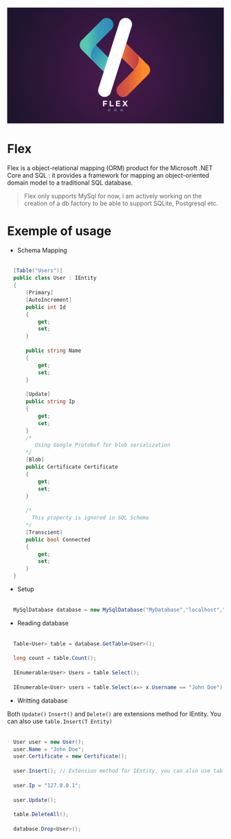 <p align="center">
  <img src="Utils/logo.png" />
</p>

# Flex 

Flex is a object-relational mapping (ORM) product for the Microsoft .NET Core and SQL : it provides a framework for mapping an object-oriented domain model to a traditional SQL database.

> Flex only supports MySql for now, i am actively working on the creation of a db factory to be able to support SQLite, Postgresql etc.
# Exemple of usage


* Schema Mapping

```csharp

  [Table("Users")]
  public class User : IEntity
  { 
      [Primary]
      [AutoIncrement]
      public int Id
      {
          get;
          set;
      }

      public string Name
      {
          get;
          set;
      }

      [Update]
      public string Ip
      {
          get;
          set;
      }
      /*
         Using Google Protobuf for blob serialization
      */
      [Blob]
      public Certificate Certificate
      {
          get;
          set;
      }

      /*
        This property is ignored in SQL Schema
      */
      [Transcient] 
      public bool Connected
      {
          get;
          set;
      }
  }
```

* Setup

```csharp

  MySqlDatabase database = new MySqlDatabase("MyDatabase","localhost","root","");
```

* Reading database

```csharp

  Table<User> table = database.GetTable<User>();

  long count = table.Count();

  IEnumerable<User> Users = table.Select(); 

  IEnumerable<User> users = table.Select(x=> x.Username == "John Doe").GroupBy(x => x.Ip); // Dynamic query builder

```

* Writting database

Both ```Update()``` ```Insert()``` and ```Delete()``` are extensions method for IEntity. You can also use ```table.Insert(T Entity)```

```csharp

  User user = new User();
  user.Name = "John Doe";
  user.Certificate = new Certificate();

  user.Insert(); // Extension method for IEntity, you can also use table.Insert(T entity)

  user.Ip = "127.0.0.1";

  user.Update();

  table.DeleteAll();

  database.Drop<User>();

```


